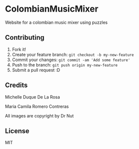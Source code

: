 # ColombianMusicMixer

Website for a colombian music mixer using puzzles  

## Contributing

1. Fork it!
2. Create your feature branch: `git checkout -b my-new-feature`
3. Commit your changes: `git commit -am 'Add some feature'`
4. Push to the branch: `git push origin my-new-feature`
5. Submit a pull request :D

## Credits

Michelle Duque De La Rosa

Maria Camila Romero Contreras

All images are copyright by Dr Nut 

## License

MIT
